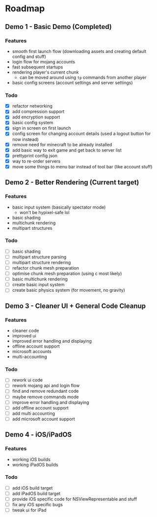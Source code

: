 # Roadmap

## Demo 1 - Basic Demo (Completed)

### Features

- smooth first launch flow (downloading assets and creating default config and stuff)
- login flow for mojang accounts
- fast subsequent startups
- rendering player's current chunk
  - can be moved around using ```tp``` commands from another player
- basic config screens (account settings and server settings)

### Todo

- [x] refactor networking
- [x] add compression support
- [x] add encryption support
- [x] basic config system
- [x] sign in screen on first launch
- [x] config screen for changing account details (used a logout button for now instead)
- [x] remove need for minecraft to be already installed
- [x] add basic way to exit game and get back to server list
- [x] prettyprint config json
- [x] way to re-order servers
- [x] move some things to menu bar instead of tool bar (like account stuff)

## Demo 2 - Better Rendering (Current target)

### Features

- basic input system (basically spectator mode)
  - won't be hypixel-safe lol
- basic shading
- multichunk rendering
- multipart structures

### Todo

- [ ] basic shading
- [ ] multipart structure parsing
- [ ] multipart structure rendering
- [ ] refactor chunk mesh preparation
- [ ] optimise chunk mesh preparation (using c most likely)
- [ ] basic multichunk rendering
- [ ] create basic input system
- [ ] create basic physics system (for movement, no gravity)

## Demo 3 - Cleaner UI + General Code Cleanup

### Features

- cleaner code
- improved ui
- improved error handling and displaying
- offline account support
- microsoft accounts
- multi-accounting

### Todo

- [ ] rework ui code
- [ ] rework mojang api and login flow
- [ ] find and remove redundant code
- [ ] maybe remove commands mode
- [ ] improve error handling and displaying
- [ ] add offline account support
- [ ] add multi accounting
- [ ] add microsoft account support

## Demo 4 - iOS/iPadOS

### Features

- working iOS builds
- working iPadOS builds

### Todo

- [ ] add iOS build target
- [ ] add iPadOS build target
- [ ] provide iOS specific code for NSViewRepresentable and stuff
- [ ] fix any iOS specific bugs
- [ ] tweak ui for iPad
